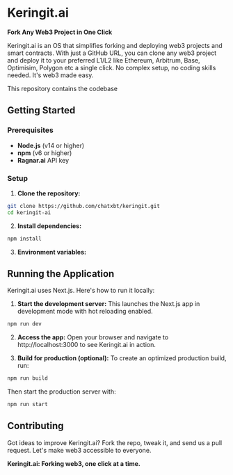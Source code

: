 
# Keringit.ai
**Fork Any Web3 Project in One Click**

Keringit.ai is an OS that simplifies forking and deploying web3 projects and smart contracts. With just a GitHub URL, you can clone any web3 project and deploy it to your preferred L1/L2 like Ethereum, Arbitrum, Base, Optimisim, Polygon etc a single click. No complex setup, no coding skills needed. It's web3 made easy.

This repository contains the codebase

## Getting Started

### Prerequisites
* **Node.js** (v14 or higher)
* **npm** (v6 or higher)
* **Ragnar.ai** API key

### Setup
1. **Clone the repository:**
```bash
git clone https://github.com/chatxbt/keringit.git
cd keringit-ai
```

2. **Install dependencies:**
```bash
npm install
```

3. **Environment variables:** 
## Running the Application

Keringit.ai uses Next.js. Here's how to run it locally:

1. **Start the development server:** This launches the Next.js app in development mode with hot reloading enabled.
```bash
npm run dev
```

2. **Access the app:** Open your browser and navigate to http://localhost:3000 to see Keringit.ai in action.

3. **Build for production (optional):** To create an optimized production build, run:
```bash
npm run build
```

Then start the production server with:
```bash
npm run start
```

## Contributing
Got ideas to improve Keringit.ai? Fork the repo, tweak it, and send us a pull request. Let's make web3 accessible to everyone.

**Keringit.ai: Forking web3, one click at a time.**
